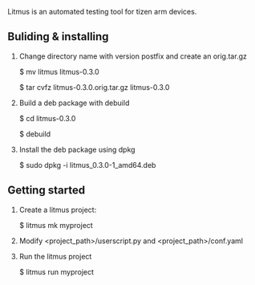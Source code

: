 Litmus is an automated testing tool for tizen arm devices.

Buliding & installing
---------------------

1. Change directory name with version postfix and create an orig.tar.gz

   $ mv litmus litmus-0.3.0
   
   $ tar cvfz litmus-0.3.0.orig.tar.gz litmus-0.3.0

1. Build a deb package with debuild

   $ cd litmus-0.3.0
   
   $ debuild

2. Install the deb package using dpkg

   $ sudo dpkg -i litmus_0.3.0-1_amd64.deb


Getting started
---------------

1. Create a litmus project:

   $ litmus mk myproject

2. Modify <project_path>/userscript.py and <project_path>/conf.yaml

3. Run the litmus project

   $ litmus run myproject
